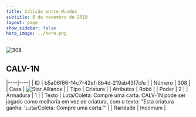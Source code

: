 ```yaml
---
title: Colisão entre Mundos
subtitle: 8 de novembro de 2019
layout: page
show_sidebar: false
hero_image: ../hero.png
---
```


![308](https://cdn.keyforgegame.com/media/card_front/pt/452_308_8X3H7CCPHGHH_pt.png)

## CALV-1N

|----|----|
| ID | b5a06f66-14c7-42ef-8b4d-219ab43f7cfe |
| Número | 308 |
| Casa | ![Star Alliance](https://archonarcana.com/images/thumb/7/7d/Star_Alliance.png/22px-Star_Alliance.png "Aliança Estelar") |
| Tipo | Criatura |
| Atributos | Robô |
| Poder | 2 |
| Armadura | 1 |
| Texto | Luta/Coleta: Compre uma carta.  CALV-1N pode ser jogado como melhoria em vez de criatura, com o texto: “Esta criatura ganha: ‘Luta/Coleta:  Compre uma carta.’” |
| Raridade | Incomum |

